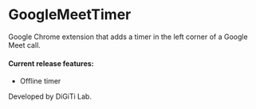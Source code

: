 # GoogleMeetTimer
Google Chrome extension that adds a timer in the left corner of a Google Meet call.

#### Current release features:
- Offline timer

Developed by DiGiTi Lab.
